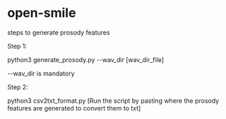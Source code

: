 # open-smile

steps to generate prosody features 

Step 1: 

python3 generate_prosody.py --wav_dir [wav_dir_file]

--wav_dir is mandatory

Step 2:

python3 csv2txt_format.py [Run the script by pasting where the prosody features are generated to convert them to txt]
